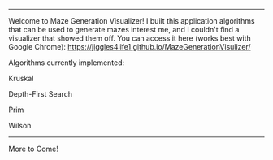 ---------
Welcome to Maze Generation Visualizer! I built this application algorithms that can be used to generate mazes interest me, and I couldn't find a visualizer that showed them off. You can access it here (works best with Google Chrome): https://jiggles4life1.github.io/MazeGenerationVisulizer/

Algorithms currently implemented:
  
  Kruskal
  
  Depth-First Search
  
  Prim
  
  Wilson
  
-----------------------------------------------

 More to Come!
